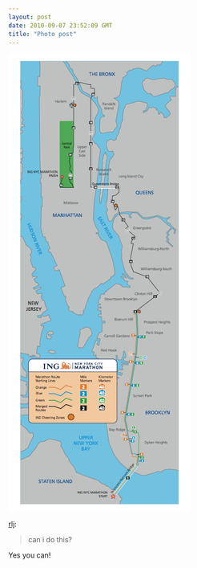 ```yaml
---
layout: post
date: 2010-09-07 23:52:09 GMT
title: "Photo post"
---
```

![travisj](/images/fd14f922d2612ab662fe56b5cbebe1dab58dc82a88967738733cd05871e72e0e.png)

<p><a href="http://ilovecutethings.com/post/1076186471/can-i-do-this" class="tumblr_blog">rlj</a>:</p>

<blockquote><p>can i do this?</p></blockquote>

<p>Yes you can!</p>